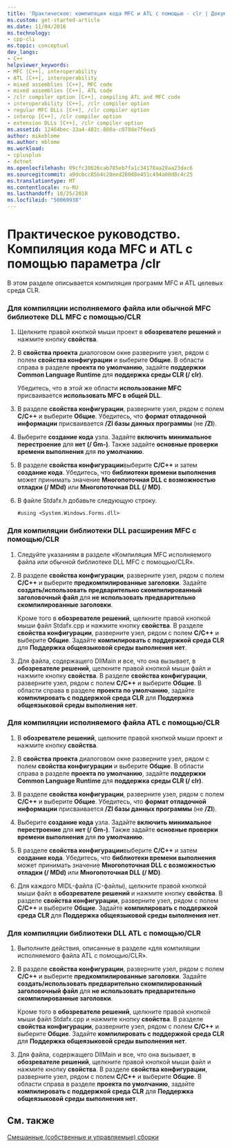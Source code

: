```yaml
---
title: 'Практическое: компиляция кода MFC и ATL с помощью - clr | Документация Майкрософт'
ms.custom: get-started-article
ms.date: 11/04/2016
ms.technology:
- cpp-cli
ms.topic: conceptual
dev_langs:
- C++
helpviewer_keywords:
- MFC [C++], interoperability
- ATL [C++], interoperability
- mixed assemblies [C++], MFC code
- mixed assemblies [C++], ATL code
- /clr compiler option [C++], compiling ATL and MFC code
- interoperability [C++], /clr compiler option
- regular MFC DLLs [C++], /clr compiler option
- interop [C++], /clr compiler option
- extension DLLs [C++], /clr compiler option
ms.assetid: 12464bec-33a4-482c-880a-c078de7f6ea5
author: mikeblome
ms.author: mblome
ms.workload:
- cplusplus
- dotnet
ms.openlocfilehash: 09cfc38626cab785eb7fa1c34178aa28aa23dac6
ms.sourcegitcommit: a9dcbcc85b4c28eed280d8e451c494a00d8c4c25
ms.translationtype: MT
ms.contentlocale: ru-RU
ms.lasthandoff: 10/25/2018
ms.locfileid: "50069938"
---
```

# <a name="how-to-compile-mfc-and-atl-code-by-using-clr"></a>Практическое руководство. Компиляция кода MFC и ATL с помощью параметра /clr

В этом разделе описывается компиляция программ MFC и ATL целевых среда CLR.

### <a name="to-compile-an-mfc-executable-or-regular-mfc-dll-by-using-clr"></a>Для компиляции исполняемого файла или обычной MFC библиотеке DLL MFC с помощью/CLR

1. Щелкните правой кнопкой мыши проект в **обозревателе решений** и нажмите кнопку **свойства**.

1. В **свойства проекта** диалоговом окне разверните узел, рядом с полем **свойства конфигурации** и выберите **Общие**. В области справа в разделе **проекта по умолчанию**, задайте **поддержки Common Language Runtime** для **поддержка среды CLR (/ clr)**.

   Убедитесь, что в этой же области **использование MFC** присваивается **использовать MFC в общей DLL**.

1. В разделе **свойства конфигурации**, разверните узел, рядом с полем **C/C++** и выберите **Общие**. Убедитесь, что **формат отладочной информации** присваивается **/ZI базы данных программы** (не **/ZI**).

1. Выберите **создание кода** узла. Задайте **включить минимальное перестроение** для **нет (/ Gm-)**. Также задайте **основные проверки времени выполнения** для **по умолчанию**.

1. В разделе **свойства конфигурации**выберите **C/C++** и затем **создание кода**. Убедитесь, что **библиотеки времени выполнения** может принимать значение **Многопоточная DLL с возможностью отладки (/ MDd)** или **Многопоточная DLL (/ MD)**.

1. В файле Stdafx.h добавьте следующую строку.

    ```
    #using <System.Windows.Forms.dll>
    ```

### <a name="to-compile-an-mfc-extension-dll-by-using-clr"></a>Для компиляции библиотеки DLL расширения MFC с помощью/CLR

1. Следуйте указаниям в разделе «Компиляция MFC исполняемого файла или обычной библиотеке DLL MFC с помощью/CLR».

1. В разделе **свойства конфигурации**, разверните узел, рядом с полем **C/C++** и выберите **предкомпилированные заголовки**. Задайте **создать/использовать предварительно скомпилированный заголовочный файл** для **не использовать предварительно скомпилированные заголовки**.

   Кроме того в **обозревателе решений**, щелкните правой кнопкой мыши файл Stdafx.cpp и нажмите кнопку **свойства**. В разделе **свойства конфигурации**, разверните узел, рядом с полем **C/C++** и выберите **Общие**. Задайте **компилировать с поддержкой среда CLR** для **Поддержка общеязыковой среды выполнения нет**.

1. Для файла, содержащего DllMain и все, что она вызывает, в **обозревателе решений**, щелкните правой кнопкой мыши файл и нажмите кнопку **свойства**. В разделе **свойства конфигурации**, разверните узел, рядом с полем **C/C++** и выберите **Общие**. В области справа в разделе **проекта по умолчанию**, задайте **компилировать с поддержкой среда CLR** для **Поддержка общеязыковой среды выполнения нет**.

### <a name="to-compile-an-atl-executable-by-using-clr"></a>Для компиляции исполняемого файла ATL с помощью/CLR

1. В **обозревателе решений**, щелкните правой кнопкой мыши проект и нажмите кнопку **свойства**.

1. В **свойства проекта** диалоговом окне разверните узел, рядом с полем **свойства конфигурации** и выберите **Общие**. В области справа в разделе **проекта по умолчанию**, задайте **поддержки Common Language Runtime** для **поддержка среды CLR (/ clr)**.

1. В разделе **свойства конфигурации**, разверните узел, рядом с полем **C/C++** и выберите **Общие**. Убедитесь, что **формат отладочной информации** присваивается **/ZI базы данных программы** (не **/ZI**).

1. Выберите **создание кода** узла. Задайте **включить минимальное перестроение** для **нет (/ Gm-)**. Также задайте **основные проверки времени выполнения** для **по умолчанию**.

1. В разделе **свойства конфигурации**выберите **C/C++** и затем **создание кода**. Убедитесь, что **библиотеки времени выполнения** может принимать значение **Многопоточная DLL с возможностью отладки (/ MDd)** или **Многопоточная DLL (/ MD)**.

1. Для каждого MIDL-файла (C-файлы), щелкните правой кнопкой мыши файл в **обозревателе решений** и нажмите кнопку **свойства**. В разделе **свойства конфигурации**, разверните узел, рядом с полем **C/C++** и выберите **Общие**. Задайте **компилировать с поддержкой среда CLR** для **Поддержка общеязыковой среды выполнения нет**.

### <a name="to-compile-an-atl-dll-by-using-clr"></a>Для компиляции библиотеки DLL ATL с помощью/CLR

1. Выполните действия, описанные в разделе «для компиляции исполняемого файла ATL с помощью/CLR».

1. В разделе **свойства конфигурации**, разверните узел, рядом с полем **C/C++** и выберите **предкомпилированные заголовки**. Задайте **создать/использовать предварительно скомпилированный заголовочный файл** для **не использовать предварительно скомпилированные заголовки**.

   Кроме того в **обозревателе решений**, щелкните правой кнопкой мыши файл Stdafx.cpp и нажмите кнопку **свойства**. В разделе **свойства конфигурации**, разверните узел, рядом с полем **C/C++** и выберите **Общие**. Задайте **компилировать с поддержкой среда CLR** для **Поддержка общеязыковой среды выполнения нет**.

1. Для файла, содержащего DllMain и все, что она вызывает, в **обозревателе решений**, щелкните правой кнопкой мыши файл и нажмите кнопку **свойства**. В разделе **свойства конфигурации**, разверните узел, рядом с полем **C/C++** и выберите **Общие**. В области справа в разделе **проекта по умолчанию**, задайте **компилировать с поддержкой среда CLR** для **Поддержка общеязыковой среды выполнения нет**.

## <a name="see-also"></a>См. также

[Смешанные (собственные и управляемые) сборки](../dotnet/mixed-native-and-managed-assemblies.md)